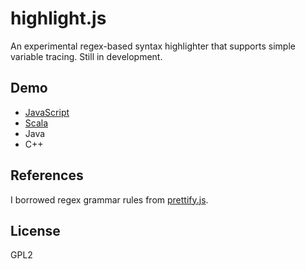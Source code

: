 # highlight.js

An experimental regex-based syntax highlighter that supports simple variable tracing. Still in development.

## Demo
* [JavaScript](http://prog-fun.blogspot.tw/2013/02/javascript-demo-for-highlightjs.html)
* [Scala](http://prog-fun.blogspot.tw/2013/02/scala-demo-for-highlightjs.html)
* Java
* C++

## References
I borrowed regex grammar rules from [prettify.js](http://code.google.com/p/google-code-prettify/source/browse/trunk/src/).

## License

GPL2
